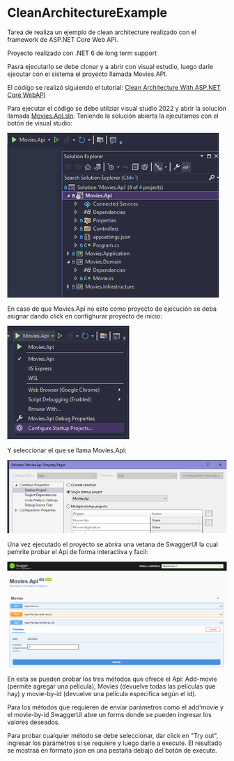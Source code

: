 # CleanArchitectureExample

Tarea de realiza un ejemplo de clean architecture realizado con el framework de ASP.NET Core Web API.

Proyecto realizado con .NET 6 de long term support

Pasra ejecutarlo se debe clonar y a abrir con visual estudio, luego darle ejecutar con el sistema el proyecto llamada Movies.API.

El código se realizó siguiendo el tutorial: [Clean Architecture With ASP.NET Core WebAPI](https://www.c-sharpcorner.com/article/clean-architecture-with-asp-net-core-webapi/)

Para ejecutar el código se debe utilziar visual studio 2022 y abrir la solución llamada [Movies.Api.sln](./Movies.Api/Movies.Api.sln). Teniendo la solución abierta la ejecutamos con el botón de visual studio:

![Screenshot del botón de ejecución de visual studio](./img/run-button.png)

En caso de que Movies.Api no este como proyecto de ejecución se deba asignar dando click en confighurar proyecto de inicio:

![Botón de configurar proyecto de inicio](./img/startup-project-button.png)

Y seleccionar el que se llama Movies.Api:

![Asignar Movies.Api como proyecto de inicio](./img/assign-startup-project.png)

Una vez ejecutado el proyecto se abrira una vetana de SwaggerUI la cual pemrite probar el Api de forma interactiva y facil:

![SwaggerUI](./img/swagger-ui.png)

En esta se pueden probar los tres métodos que ofrece el Api: Add-movie (permite agregar una película), Movies (devuelve todas las películas que hay) y movie-by-id (devuelve una película específica según el id).

Para los métodos que requieren de enviar parámetros como el add'movie y el movie-by-id SwaggerUi abre un forms donde se pueden ingresar los valores deseados.

Para probar cualquier método se debe seleccionar, dar click en "Try out", ingresar los parámetros si se requiere y luego darle a execute. El resultado se mostraá en formato json en una pestaña debajo del botón de execute.
